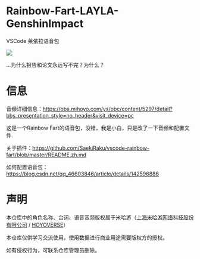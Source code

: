 # Rainbow-Fart-LAYLA-GenshinImpact

VSCode 莱依拉语音包

![](https://github.com/user-attachments/assets/9e3129c5-ec8a-44fd-924e-16d423ae5f37)


…为什么报告和论文永远写不完？为什么？
# 信息

音频详细信息：https://bbs.mihoyo.com/ys/obc/content/5297/detail?bbs_presentation_style=no_header&visit_device=pc

这是一个Rainbow Fart的语音包，没错，我是小白，只是改了一下音频和配置文件.

关于插件：https://github.com/SaekiRaku/vscode-rainbow-fart/blob/master/README.zh.md

如何配置语音包：https://blog.csdn.net/qq_46603846/article/details/142596886

# 声明
本仓库中的角色名称、台词、语音音频版权属于米哈游（[上海米哈游网络科技股份有限公司](https://www.mihoyo.com/) / [HOYOVERSE](https://www.hoyoverse.com/zh-cn/)）

本仓库仅供学习交流使用，使用数据进行商业用途需要版权方的授权。

如有侵权行为，可联系仓库管理员删除。
